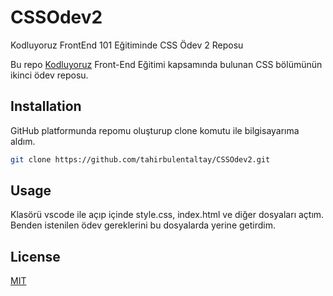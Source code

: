 # CSSOdev2
Kodluyoruz FrontEnd 101 Eğitiminde CSS Ödev 2 Reposu

Bu repo [Kodluyoruz](https://kodluyoruz.org) Front-End Eğitimi kapsamında bulunan CSS bölümünün ikinci ödev reposu.

## Installation

GitHub platformunda repomu oluşturup clone komutu ile bilgisayarıma aldım.

```bash
git clone https://github.com/tahirbulentaltay/CSSOdev2.git
```

## Usage

Klasörü vscode ile açıp içinde style.css, index.html ve diğer dosyaları açtım.
Benden istenilen ödev gereklerini bu dosyalarda yerine getirdim.

## License

[MIT](https://choosealicense.com/licenses/mit/)